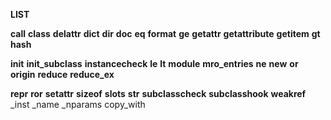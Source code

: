 **LIST**

__call__
__class__
__delattr__
__dict__
__dir__
__doc__
__eq__
__format__
__ge__
__getattr__
__getattribute__
__getitem__
__gt__
__hash__
 
__init__
__init_subclass__
__instancecheck__
__le__
__lt__
__module__
__mro_entries__
__ne__
__new__
__or__
__origin__
__reduce__
__reduce_ex__
 
__repr__
__ror__
__setattr__
__sizeof__
__slots__
__str__
__subclasscheck__
__subclasshook__
__weakref__
_inst
_name
_nparams
copy_with 